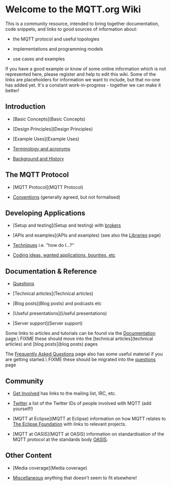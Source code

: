 # Welcome to the MQTT.org Wiki

This is a community resource, intended to bring together documentation, code snippets, and links to good sources of information about:


*  the MQTT protocol and useful topologies

*  implementations and programming models

*  use cases and examples 

If you have a good example or know of some online information which is not represented here, please register and help to edit this wiki. 
Some of the links are placeholders for information we want to include, but that no-one has added yet. It's a constant work-in-progress - together we can make it better!

## Introduction


*  [Basic Concepts](Basic Concepts)

*  [Design Principles](Design Principles)

*  [Example Uses](Example Uses)

*  [Terminology and acronyms](acronyms)

*  [Background and History](history)

## The MQTT Protocol


*  [MQTT Protocol](MQTT Protocol)

*  [Conventions](Conventions) (generally agreed, but not formalised)

## Developing Applications


*  [Setup and testing](Setup and testing) with [brokers](brokers)

*  [APIs and examples](APIs and examples) (see also the [Libraries](libraries) page)

*  [Techniques](Techniques) i.e. "how do I...?"

*  [Coding ideas, wanted applications, bounties, etc](coding_bounties)

## Documentation & Reference


*  [Questions](Questions)

*  [Technical articles](Technical articles)

*  [Blog posts](Blog posts) and podcasts etc

*  [Useful presentations](Useful presentations)

*  [Server support](Server support)

Some links to articles and tutorials can be found via the [Documentation](http://mqtt.org/documentation) page.\\ FIXME these should move into the [technical articles](technical articles) and [blog posts](blog posts) pages

The [Frequently Asked Questions](http://mqtt.org/faq) page also has some useful material if you are getting started.\\ FIXME these should be migrated into the [questions](questions) page
## Community


*  [Get Involved](http://mqtt.org/get-involved) has links to the mailing list, IRC, etc.

*  [Twitter](Twitter) a list of the Twitter IDs of people involved with MQTT (add yourself!)

*  [MQTT at Eclipse](MQTT at Eclipse) information on how MQTT relates to [The Eclipse Foundation](http://www.eclipse.org) with links to relevant projects.

*  [MQTT at OASIS](MQTT at OASIS) information on standardisation of the MQTT protocol at the standards body [OASIS](https///www.oasis-open.org/).
## Other Content


*  [Media coverage](Media coverage)

*  [Miscellaneous](Miscellaneous) anything that doesn't seem to fit elsewhere!


